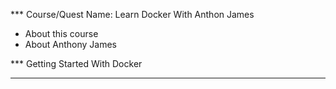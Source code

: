 
*** Course/Quest Name: Learn Docker With Anthon James
* About this course
* About Anthony James

*** Getting Started With Docker

***
